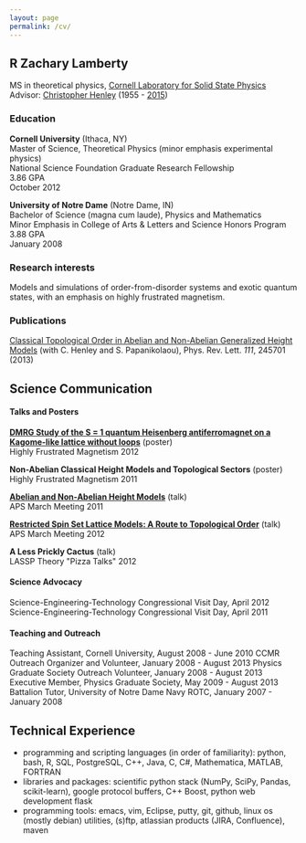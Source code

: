 ```yaml
---
layout: page
permalink: /cv/
---
```


## R Zachary Lamberty
MS in theoretical physics, [Cornell Laboratory for Solid State Physics](http://www.lassp.cornell.edu/)  
Advisor: [Christopher Henley](http://www.lassp.cornell.edu/clh/) (1955 - [2015](http://www.lassp.cornell.edu/news/2015-07/physics-professor-chris-henley-dies-59))

### Education

**Cornell University** (Ithaca, NY)  
Master of Science, Theoretical Physics (minor emphasis experimental physics)  
National Science Foundation Graduate Research Fellowship  
3.86 GPA  
October 2012

**University of Notre Dame** (Notre Dame, IN)  
Bachelor of Science (magna cum laude), Physics and Mathematics  
Minor Emphasis in College of Arts & Letters and Science Honors Program  
3.88 GPA  
January 2008

### Research interests
Models and simulations of order-from-disorder systems and exotic quantum states, with an emphasis on highly frustrated magnetism.

### Publications
[Classical Topological Order in Abelian and Non-Abelian Generalized Height Models](http://journals.aps.org/prl/abstract/10.1103/PhysRevLett.111.245701) (with C. Henley and S. Papanikolaou), Phys. Rev. Lett. *111*, 245701 (2013)

## Science Communication

#### Talks and Posters
**[DMRG Study of the S = 1 quantum Heisenberg antiferromagnet on a Kagome-like lattice without loops](http://www.lassp.cornell.edu/clh/Talks/Lamberty_HFM2012.pdf)** (poster)  
Highly Frustrated Magnetism 2012

**Non-Abelian Classical Height Models and Topological Sectors** (poster)  
Highly Frustrated Magnetism 2011

**[Abelian and Non-Abelian Height Models](http://meetings.aps.org/Meeting/MAR11/Session/B18.1)** (talk)  
APS March Meeting 2011

**[Restricted Spin Set Lattice Models: A Route to Topological Order](http://meetings.aps.org/Meeting/MAR12/Session/X8.9)** (talk)  
APS March Meeting 2012

**A Less Prickly Cactus** (talk)  
LASSP Theory "Pizza Talks" 2012


#### Science Advocacy
Science-Engineering-Technology Congressional Visit Day, April 2012  
Science-Engineering-Technology Congressional Visit Day, April 2011


#### Teaching and Outreach
Teaching Assistant, Cornell University,  August 2008 - June 2010
CCMR Outreach Organizer and Volunteer, January 2008 - August 2013
Physics Graduate Society Outreach Volunteer, January 2008 - August 2013
Executive Member, Physics Graduate Society, May 2009 - August 2013
Battalion Tutor, University of Notre Dame Navy ROTC, January 2007 - January 2008


## Technical Experience
+ programming and scripting languages (in order of familiarity): python, bash, R, SQL, PostgreSQL, C++, Java, C, C#, Mathematica, MATLAB, FORTRAN
+ libraries and packages: scientific python stack (NumPy, SciPy, Pandas, scikit-learn), google protocol buffers, C++ Boost, python web development flask
+ programming tools: emacs, vim, Eclipse, putty, git, github, linux os (mostly debian) utilities, (s)ftp, atlassian products (JIRA, Confluence), maven
